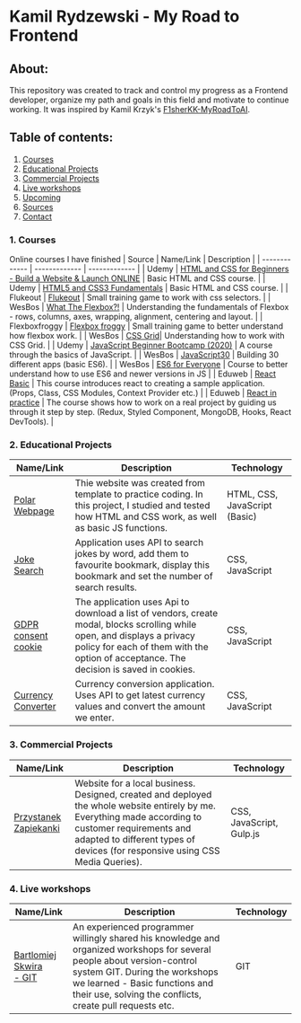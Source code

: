 # Kamil Rydzewski - My Road to Frontend
## About:
 This repository was created to track and control my progress as a Frontend developer, organize my path and goals in this field and motivate to continue working. It was inspired by Kamil Krzyk's [F1sherKK-MyRoadToAI](https://github.com/FisherKK/F1sherKK-MyRoadToAI).
## Table of contents:
1. [Courses](https://github.com/KamilRydzewski/MyRoadToFrontend#1-courses)
2. [Educational Projects](https://github.com/KamilRydzewski/MyRoadToFrontend#2-educational-projects)
3. [Commercial Projects](https://github.com/KamilRydzewski/MyRoadToFrontend#3-commercial-projects)
4. [Live workshops](https://github.com/KamilRydzewski/MyRoadToFrontend#4-live-workshops)
5. [Upcoming](https://github.com/KamilRydzewski/MyRoadToFrontend#5-upcoming)
6. [Sources](https://github.com/KamilRydzewski/MyRoadToFrontend#6-sources)
7. [Contact](https://github.com/KamilRydzewski/MyRoadToFrontend#7-contact)

### 1. Courses
Online courses I have finished
| Source  | Name/Link | Description |
| ------------- | ------------- | ------------- |
| Udemy  | [HTML and CSS for Beginners<br/> - Build a Website & Launch ONLINE](https://www.udemy.com/course/html-and-css-for-beginners-crash-course-learn-fast-easy/)  | Basic HTML and CSS course.  |
| Udemy  | [HTML5 and CSS3 Fundamentals](https://www.udemy.com/course/html5-fundamentals-for-beginners/) | Basic HTML and CSS course.  |
| Flukeout | [Flukeout](https://flukeout.github.io/) | Small training game to work with css selectors. |
| WesBos | [What The Flexbox?!](https://flexbox.io/) | Understanding the fundamentals of Flexbox - rows, columns, axes, wrapping, alignment, centering and layout. |
| Flexboxfroggy | [Flexbox froggy](http://flexboxfroggy.com/) | Small training game to better understand how flexbox work. |
| WesBos | [CSS Grid](https://cssgrid.io/)| Understanding how to work with CSS Grid. |
| Udemy | [JavaScript Beginner Bootcamp (2020)](https://www.udemy.com/course/javascript-the-basics-for-beginners/) | A course through the basics of JavaScript.  |
| WesBos | [JavaScript30](https://javascript30.com/) | Building 30 different apps (basic ES6). |
| WesBos | [ES6 for Everyone](https://es6.io/) | Course to better understand how to use ES6 and newer versions in JS |
| Eduweb | [React Basic](https://eduweb.pl/programowanie-i-www/reactjs/react-od-podstaw) | This course introduces react to creating a sample application. (Props, Class, CSS Modules, Context Provider etc.) |
| Eduweb | [React in practice](https://eduweb.pl/programowanie-i-www/reactjs/react-w-praktyce) | The course shows how to work on a real project by guiding us through it step by step. (Redux, Styled Component, MongoDB, Hooks, React DevTools). |
### 2. Educational Projects

| Name/Link | Description | Technology |
| ------------- | ------------- | ------------- | 
| [Polar Webpage](https://kamilrydzewski.github.io/Polar-Web---training-webpage/) | Thie website was created from template to practice coding. In this project, I studied and tested how HTML and CSS work, as well as basic JS functions. | HTML, CSS, JavaScript (Basic) |
| [Joke Search](https://kamilrydzewski.github.io/Joke-Search/) | Application uses API to search jokes by word, add them to favourite bookmark, display this bookmark and set the number of search results. | CSS, JavaScript | 
| [GDPR consent cookie](https://kamilrydzewski.github.io/GDPR-consent--cookie-project/) |  The application uses Api to download a list of vendors, create modal, blocks scrolling while open,  and displays a privacy policy for each of them with the option of acceptance. The decision is saved in cookies. | CSS, JavaScript | 
| [Currency Converter](https://kamilrydzewski.github.io/Currency-Converter/)| Currency conversion application. Uses API to get latest currency values and convert the amount we enter. | CSS, JavaScript | 
### 3. Commercial Projects

| Name/Link | Description | Technology |
| ------------- | ------------- | ------------- | 
| [Przystanek Zapiekanki](https://przystanekzapiekanki.pl) | Website for a local business. Designed, created and deployed the whole website entirely by me. Everything made according to customer requirements and adapted to different types of devices (for responsive using CSS Media Queries). | CSS, JavaScript, Gulp.js |
### 4. Live workshops

| Name/Link | Description | Technology |
| ------------- | ------------- | ------------- | 
| [Bartlomiej Skwira<br> - GIT](https://github.com/BartlomiejSkwira) | An experienced programmer willingly shared his knowledge and organized workshops for several people about version-control system GIT. During the workshops we learned - Basic functions and their use, solving the conflicts, create pull requests etc. | GIT |
